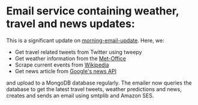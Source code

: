 # Email service containing weather, travel and news updates: 

This is a significant update on [morning-email-update](https://github.com/apethani21/morning-email-update). Here, we:

- Get travel related tweets from Twitter using tweepy
- Get weather information from the [Met-Office](https://metoffice.apiconnect.ibmcloud.com/metoffice/production/)
- Scrape current events from [Wikipedia](https://en.m.wikipedia.org/wiki/Portal:Current_events)
- Get news article from [Google's news API](https://newsapi.org/s/google-news-api)

and upload to a MongoDB database regularly. The emailer now queries the database to get the latest travel tweets, weather predictions and news, creates and sends an email using smtplib and Amazon SES.
